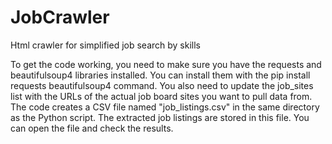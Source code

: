 # JobCrawler
Html crawler for simplified job search by skills

To get the code working, you need to make sure you have the requests and beautifulsoup4 libraries installed. You can install them with the pip install requests beautifulsoup4 command.
You also need to update the job_sites list with the URLs of the actual job board sites you want to pull data from.
The code creates a CSV file named "job_listings.csv" in the same directory as the Python script. The extracted job listings are stored in this file. You can open the file and check the results.
